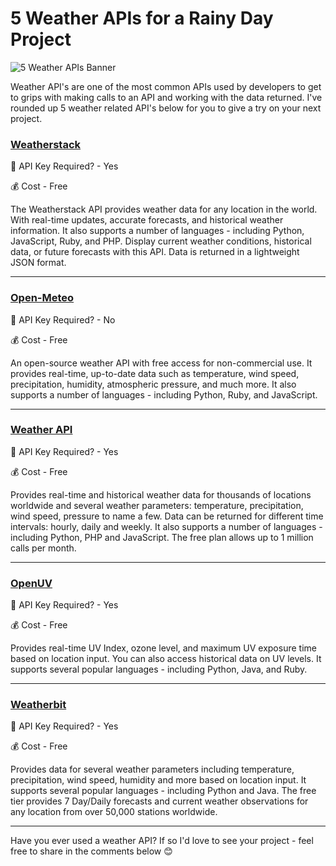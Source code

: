 # 5 Weather APIs for a Rainy Day Project

![5 Weather APIs Banner](https://user-images.githubusercontent.com/92253071/233411194-edf7c931-d02b-41c1-88f8-ea7384eaa644.png)

Weather API's are one of the most common APIs used by developers to get to grips with making calls to an API and working with the data returned. I've rounded up 5 weather related API's below for you to give a try on your next project.

### [Weatherstack](https://weatherstack.com/?utm_source=google&utm_medium=cpc&utm_campaign=weatherstack_search_eu&gclid=CjwKCAjw__ihBhADEiwAXEazJkptsGMxoJjoxFfg0Dusf2z75XLJyN-cBoZ7zvTaCIvAqgd4PuCxcxoCaRkQAvD_BwE)

🔐 API Key Required? - Yes

💰 Cost - Free

The Weatherstack API provides weather data for any location in the world. With real-time updates, accurate forecasts, and historical weather information. It also supports a number of languages - including Python, JavaScript, Ruby, and PHP. Display current weather conditions, historical data, or future forecasts with this API. Data is returned in a lightweight JSON format.


---

### [Open-Meteo](https://open-meteo.com/) 

🔐 API Key Required? - No

💰 Cost - Free

An open-source weather API with free access for non-commercial use. It provides real-time, up-to-date data such as temperature, wind speed, precipitation, humidity, atmospheric pressure, and much more. It also supports a number of languages - including Python, Ruby, and JavaScript.


---

### [Weather API](https://www.weatherapi.com/) 

🔐 API Key Required? - Yes

💰 Cost - Free

Provides real-time and historical weather data for thousands of locations worldwide and several weather parameters:  temperature, precipitation, wind speed, pressure to name a few. Data can be returned for different time intervals: hourly, daily and weekly. It also supports a number of languages - including Python, PHP and JavaScript. The free plan allows up to 1 million calls per month.


---

### [OpenUV](https://www.openuv.io/) 

🔐 API Key Required? - Yes

💰 Cost - Free

Provides real-time UV Index, ozone level, and maximum UV exposure time based on location input. You can also access historical data on UV levels. It supports several popular languages - including Python, Java, and Ruby.


---

### [Weatherbit](https://www.weatherbit.io/api)

🔐 API Key Required? - Yes

💰 Cost - Free


Provides data for several weather parameters including temperature, precipitation, wind speed, humidity and more based on location input. It supports several popular languages - including Python and Java. The free tier provides 7 Day/Daily forecasts and current weather observations for any location from over 50,000 stations worldwide.


---

Have you ever used a weather API? If so I'd love to see your project - feel free to share in the comments below 😊